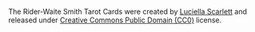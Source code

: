 The Rider-Waite Smith Tarot Cards were created by [Luciella Scarlett](https://luciellaes.itch.io/) and released under [Creative Commons Public Domain (CC0)](https://creativecommons.org/publicdomain/zero/1.0/) license.